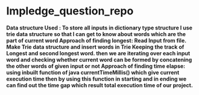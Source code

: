 # Impledge_question_repo
<B>Data structure Used :<B>
To store all inputs in dictionary type structure I use trie data structure so that I can get to know about words which are the part of current word
Approach of finding longest:
Read Input from file.
Make Trie data structure and insert words in Trie
Keeping the track of Longest and second longest word.
then we are iterating over each input word and checking whether current word can be formed by concatening the other words of given input or not
Approach of finding time elapse:
using inbuilt function of java currentTimeMillis() which give current execution time then by using this function in starting and in ending we can find out the time gap which result total execution time of our project.
